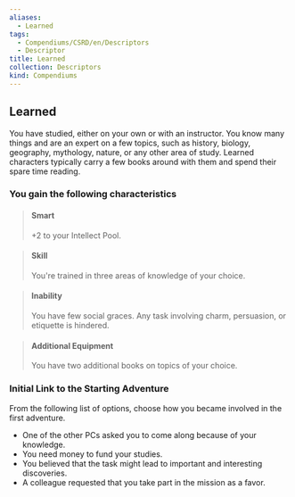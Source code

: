```yaml
---
aliases:
  - Learned
tags:
  - Compendiums/CSRD/en/Descriptors
  - Descriptor
title: Learned
collection: Descriptors
kind: Compendiums
---
```

## Learned  
You have studied, either on your own or with an instructor. You know many things and are an expert on a few topics, such as history, biology, geography, mythology, nature, or any other area of study. Learned characters typically carry a few books around with them and spend their spare time reading.
### You gain the following characteristics  
> #### Smart
> +2 to your Intellect Pool.  

> #### Skill
> You're trained in three areas of knowledge of your choice.  

> #### Inability
> You have few social graces. Any task involving charm, persuasion, or etiquette is hindered.  

> #### Additional Equipment
> You have two additional books on topics of your choice.  

### Initial Link to the Starting Adventure  
From the following list of options, choose how you became involved in the first adventure.  
- One of the other PCs asked you to come along because of your knowledge.  
- You need money to fund your studies.  
- You believed that the task might lead to important and interesting discoveries.  
- A colleague requested that you take part in the mission as a favor.  